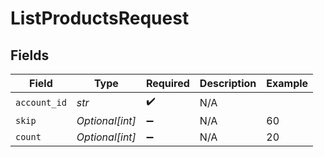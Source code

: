 # ListProductsRequest


## Fields

| Field              | Type               | Required           | Description        | Example            |
| ------------------ | ------------------ | ------------------ | ------------------ | ------------------ |
| `account_id`       | *str*              | :heavy_check_mark: | N/A                |                    |
| `skip`             | *Optional[int]*    | :heavy_minus_sign: | N/A                | 60                 |
| `count`            | *Optional[int]*    | :heavy_minus_sign: | N/A                | 20                 |